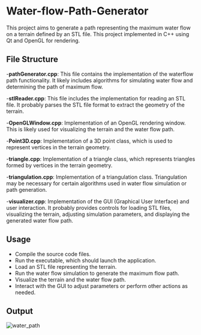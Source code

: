 # Water-flow-Path-Generator

This project aims to generate a path representing the maximum water flow on a terrain defined by an STL file.
This project implemented in C++ using Qt and OpenGL for rendering.
## File Structure
-**pathGenerator.cpp**: This file contains the implementation of the waterflow path functionality. It likely includes algorithms for simulating water flow and determining the path of maximum flow.

-**stlReader.cpp**: This file includes the implementation for reading an STL file. It probably parses the STL file format to extract the geometry of the terrain.

-**OpenGLWindow.cpp**: Implementation of an OpenGL rendering window. This is likely used for visualizing the terrain and the water flow path.

-**Point3D.cpp**: Implementation of a 3D point class, which is used to represent vertices in the terrain geometry.

-**triangle.cpp**: Implementation of a triangle class, which represents triangles formed by vertices in the terrain geometry.

-**triangulation.cpp**: Implementation of a triangulation class. Triangulation may be necessary for certain algorithms used in water flow simulation or path generation.

-**visualizer.cpp**: Implementation of the GUI (Graphical User Interface) and user interaction. It probably provides controls for loading STL files, visualizing the terrain, adjusting simulation parameters, and displaying the generated water flow path.

## Usage
- Compile the source code files.
- Run the executable, which should launch the application.
- Load an STL file representing the terrain.
- Run the water flow simulation to generate the maximum flow path.
- Visualize the terrain and the water flow path.
- Interact with the GUI to adjust parameters or perform other actions as needed.

## Output

![water_path](https://github.com/SonaliPatankar/Water-flow-Path-Generator/assets/158050645/b06054c9-9149-4f40-b23b-e567fc5c907a)
